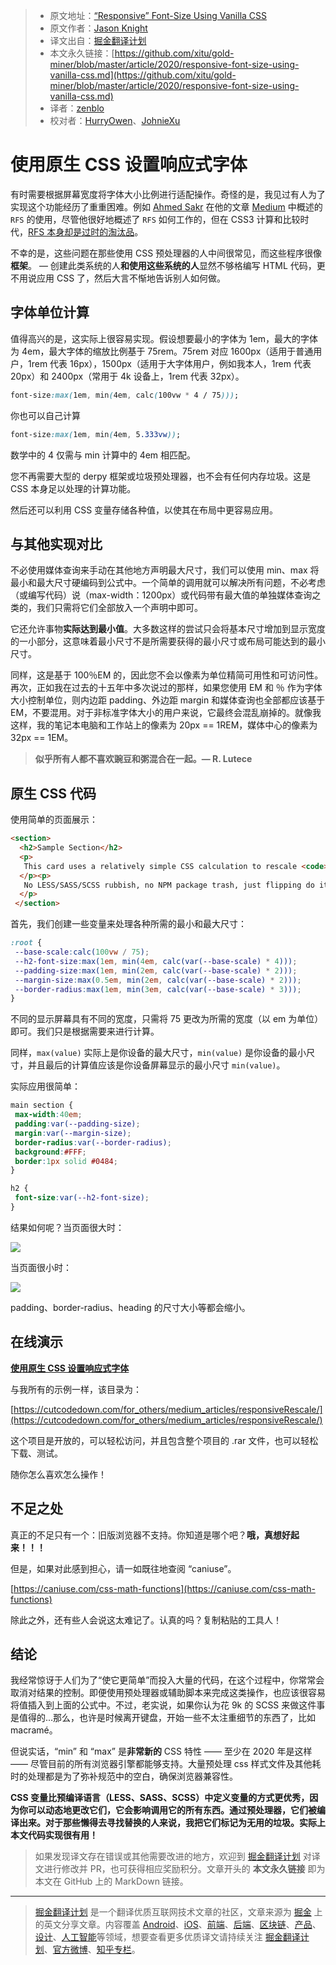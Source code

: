 > * 原文地址：[“Responsive” Font-Size Using Vanilla CSS](https://levelup.gitconnected.com/responsive-font-size-using-vanilla-css-51f81fe999db)
> * 原文作者：[Jason Knight](https://medium.com/@deathshadow)
> * 译文出自：[掘金翻译计划](https://github.com/xitu/gold-miner)
> * 本文永久链接：[https://github.com/xitu/gold-miner/blob/master/article/2020/responsive-font-size-using-vanilla-css.md](https://github.com/xitu/gold-miner/blob/master/article/2020/responsive-font-size-using-vanilla-css.md)
> * 译者：[zenblo](https://github.com/zenblo)
> * 校对者：[HurryOwen](https://github.com/HurryOwen)、[JohnieXu](https://github.com/JohnieXu)

# 使用原生 CSS 设置响应式字体

有时需要根据屏幕宽度将字体大小比例进行适配操作。奇怪的是，我见过有人为了实现这个功能经历了重重困难。例如 [Ahmed Sakr](undefined) 在他的文章 [Medium](https://medium.com/javascript-in-plain-english/automatically-scale-font-sizes-with-rfs-ca22549cc802) 中概述的 `RFS` 的使用，尽管他很好地概述了 `RFS` 如何工作的，但在 CSS3 计算和比较时代，[RFS 本身却是过时的淘汰品](https://github.com/twbs/rfs)。

不幸的是，这些问题在那些使用 CSS 预处理器的人中间很常见，而这些程序很像**框架**。 — 创建此类系统的人**和使用这些系统的人**显然不够格编写 HTML 代码，更不用说应用 CSS 了，然后大言不惭地告诉别人如何做。

## 字体单位计算

值得高兴的是，这实际上很容易实现。假设想要最小的字体为 1em，最大的字体为 4em，最大字体的缩放比例基于 75rem。75rem 对应 1600px（适用于普通用户，1rem 代表 16px），1500px（适用于大字体用户，例如我本人，1rem 代表 20px）和 2400px（常用于 4k 设备上，1rem 代表 32px）。

```css
font-size:max(1em, min(4em, calc(100vw * 4 / 75)));
```

你也可以自己计算

```css
font-size:max(1em, min(4em, 5.333vw));
```

数学中的 4 仅需与 min 计算中的 4em 相匹配。

您不再需要大型的 derpy 框架或垃圾预处理器，也不会有任何内存垃圾。这是 CSS 本身足以处理的计算功能。

然后还可以利用 CSS 变量存储各种值，以使其在布局中更容易应用。

## 与其他实现对比

不必使用媒体查询来手动在其他地方声明最大尺寸，我们可以使用 min、max 将最小和最大尺寸硬编码到公式中。一个简单的调用就可以解决所有问题，不必考虑（或编写代码）说（max-width：1200px）或代码带有最大值的单独媒体查询之类的，我们只需将它们全部放入一个声明中即可。

它还允许事物**实际达到最小值**。大多数这样的尝试只会将基本尺寸增加到显示宽度的一小部分，这意味着最小尺寸不是所需要获得的最小尺寸或布局可能达到的最小尺寸。

同样，这是基于 100％EM 的，因此您不会以像素为单位精简可用性和可访问性。再次，正如我在过去的十五年中多次说过的那样，如果您使用 EM 和 ％ 作为字体大小控制单位，则内边距 padding、外边距 margin 和媒体查询也全部都应该基于 EM，不要混用。对于非标准字体大小的用户来说，它最终会混乱崩掉的。就像我这样，我的笔记本电脑和工作站上的像素为 20px == 1REM，媒体中心的像素为 32px == 1EM。

> **似乎所有人都不喜欢豌豆和粥混合在一起。— R. Lutece**

## 原生 CSS 代码

使用简单的页面展示：

```html
<section>
  <h2>Sample Section</h2>
  <p>
   This card uses a relatively simple CSS calculation to rescale <code>margin</code>, <code>padding</code>, <code>font-size</code>, and <code>border-radius</code> between a minimum and maximum size based on screen width.
  </p><p>
   No LESS/SASS/SCSS rubbish, no NPM package trash, just flipping do it with <code>calc</code>, <code>min</code>, <code>max</code> and some native CSS variables. 
  </p>
 </section>
```

首先，我们创建一些变量来处理各种所需的最小和最大尺寸：

```css
:root {
 --base-scale:calc(100vw / 75);
 --h2-font-size:max(1em, min(4em, calc(var(--base-scale) * 4)));
 --padding-size:max(1em, min(2em, calc(var(--base-scale) * 2)));
 --margin-size:max(0.5em, min(2em, calc(var(--base-scale) * 2)));
 --border-radius:max(1em, min(3em, calc(var(--base-scale) * 3)));
}
```

不同的显示屏幕具有不同的宽度，只需将 75 更改为所需的宽度（以 em 为单位）即可。我们只是根据需要来进行计算。

同样，`max(value)` 实际上是你设备的最大尺寸，`min(value)` 是你设备的最小尺寸，并且最后的计算值应该是你设备屏幕显示的最小尺寸 `min(value)`。

实际应用很简单：

```css
main section {
 max-width:40em;
 padding:var(--padding-size);
 margin:var(--margin-size);
 border-radius:var(--border-radius);
 background:#FFF;
 border:1px solid #0484;
}

h2 {
 font-size:var(--h2-font-size);
}
```

结果如何呢？当页面很大时：

![](https://cdn-images-1.medium.com/max/2000/1*NdMmS0zWfYXuARtPoY6gMg.png)

当页面很小时：

![](https://cdn-images-1.medium.com/max/2000/1*qC9Zj2yrRKpKGuBvl-Nnhg.png)

padding、border-radius、heading 的尺寸大小等都会缩小。

## 在线演示

[**使用原生 CSS 设置响应式字体**](https://cutcodedown.com/for_others/medium_articles/responsiveRescale/responsiveRescale.html)

与我所有的示例一样，该目录为：

[https://cutcodedown.com/for_others/medium_articles/responsiveRescale/](https://cutcodedown.com/for_others/medium_articles/responsiveRescale/)

这个项目是开放的，可以轻松访问，并且包含整个项目的 .rar 文件，也可以轻松下载、测试。

随你怎么喜欢怎么操作！

## 不足之处

真正的不足只有一个：旧版浏览器不支持。你知道是哪个吧？**哦，真想好起来！！！**

但是，如果对此感到担心，请一如既往地查阅 “caniuse”。

[https://caniuse.com/css-math-functions](https://caniuse.com/css-math-functions)

除此之外，还有些人会说这太难记了。认真的吗？复制粘贴的工具人！

## 结论

我经常惊讶于人们为了“使它更简单”而投入大量的代码，在这个过程中，你常常会取消对结果的控制。即便使用预处理器或辅助脚本来完成这类操作，也应该很容易将值插入到上面的公式中。不过，老实说，如果你认为花 9k 的 SCSS 来做这件事是值得的...那么，也许是时候离开键盘，开始一些不太注重细节的东西了，比如 macramé。

但说实话，“min” 和 “max” 是**非常新的** CSS 特性 —— 至少在 2020 年是这样 —— 尽管目前的所有浏览器引擎都能够支持。大量预处理 css 样式文件及其他耗时的处理都是为了弥补规范中的空白，确保浏览器兼容性。

**CSS 变量比预编译语言（LESS、SASS、SCSS）中定义变量的方式更优秀，因为你可以动态地更改它们，它会影响调用它的所有东西。通过预处理器，它们被编译出来。对于那些懒得去寻找替换的人来说，我把它们标记为无用的垃圾。实际上本文代码实现很有用！**

> 如果发现译文存在错误或其他需要改进的地方，欢迎到 [掘金翻译计划](https://github.com/xitu/gold-miner) 对译文进行修改并 PR，也可获得相应奖励积分。文章开头的 **本文永久链接** 即为本文在 GitHub 上的 MarkDown 链接。

---

> [掘金翻译计划](https://github.com/xitu/gold-miner) 是一个翻译优质互联网技术文章的社区，文章来源为 [掘金](https://juejin.im) 上的英文分享文章。内容覆盖 [Android](https://github.com/xitu/gold-miner#android)、[iOS](https://github.com/xitu/gold-miner#ios)、[前端](https://github.com/xitu/gold-miner#前端)、[后端](https://github.com/xitu/gold-miner#后端)、[区块链](https://github.com/xitu/gold-miner#区块链)、[产品](https://github.com/xitu/gold-miner#产品)、[设计](https://github.com/xitu/gold-miner#设计)、[人工智能](https://github.com/xitu/gold-miner#人工智能)等领域，想要查看更多优质译文请持续关注 [掘金翻译计划](https://github.com/xitu/gold-miner)、[官方微博](http://weibo.com/juejinfanyi)、[知乎专栏](https://zhuanlan.zhihu.com/juejinfanyi)。
